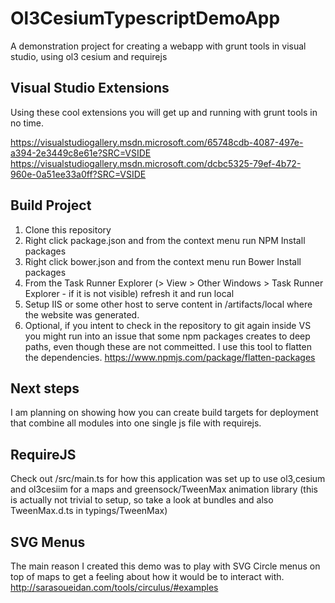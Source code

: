 # Ol3CesiumTypescriptDemoApp
A demonstration project for creating a webapp with grunt tools in visual studio, using ol3 cesium and requirejs


## Visual Studio Extensions
Using these cool extensions you will get up and running with grunt tools in no time.

https://visualstudiogallery.msdn.microsoft.com/65748cdb-4087-497e-a394-2e3449c8e61e?SRC=VSIDE
https://visualstudiogallery.msdn.microsoft.com/dcbc5325-79ef-4b72-960e-0a51ee33a0ff?SRC=VSIDE

## Build Project
1. Clone this repository
2. Right click package.json and from the context menu run NPM Install packages
3. Right click bower.json and from the context menu run Bower Install packages
4. From the Task Runner Explorer (> View > Other Windows > Task Runner Explorer - if it is not visible) refresh it and run local
5. Setup IIS or some other host to serve content in /artifacts/local  where the website was generated.
6. Optional, if you intent to check in the repository to git again inside VS you might run into an issue that some npm packages creates to deep paths, even though these are not commeitted. I use this tool to flatten the dependencies. https://www.npmjs.com/package/flatten-packages

## Next steps

I am planning on showing how you can create build targets for deployment that combine all modules into one single js file with requirejs.

## RequireJS
Check out /src/main.ts for how this application was set up to use ol3,cesium and ol3cesiim for a maps and greensock/TweenMax animation library (this is actually not trivial to setup, so take a look at bundles and also TweenMax.d.ts in typings/TweenMax)

## SVG Menus
The main reason I created this demo was to play with SVG Circle menus on top of maps to get a feeling about how it would be to interact with.
http://sarasoueidan.com/tools/circulus/#examples
